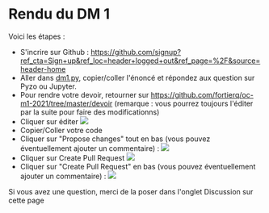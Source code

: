 # Rendu du DM 1

Voici les étapes :
- S'incrire sur Github : https://github.com/signup?ref_cta=Sign+up&ref_loc=header+logged+out&ref_page=%2F&source=header-home
- Aller dans [dm1.py](https://github.com/fortierq/itc1-2021/blob/master/dm/dm1.py), copier/coller l'énoncé et répondez aux question sur Pyzo ou Jupyter.
- Pour rendre votre devoir, retourner sur https://github.com/fortierq/oc-m1-2021/tree/master/devoir (remarque : vous pourrez toujours l'éditer par la suite pour faire des modificationns)
- Cliquer sur éditer
![](https://user-images.githubusercontent.com/49362475/134974532-aa9ba520-24e0-4c79-929a-a2db4104dae9.png)
- Copier/Coller votre code
- Cliquer sur "Propose changes" tout en bas (vous pouvez éventuellement ajouter un commentaire) : 
![](https://user-images.githubusercontent.com/49362475/134974562-a2eb24bc-89d7-4dd8-a6b5-281ec6ced50c.png)
- Cliquer sur Create Pull Request
![](https://user-images.githubusercontent.com/49362475/134974600-293f79cd-3e09-484d-9c7e-786a427a9fc9.png)
- Cliquer sur "Create Pull Request" en bas (vous pouvez éventuellement ajouter un commentaire) : 
![](https://user-images.githubusercontent.com/49362475/134974601-0afb2a6a-0bcc-42d1-a043-17afc9fdf7d3.png)

Si vous avez une question, merci de la poser dans l'onglet Discussion sur cette page
